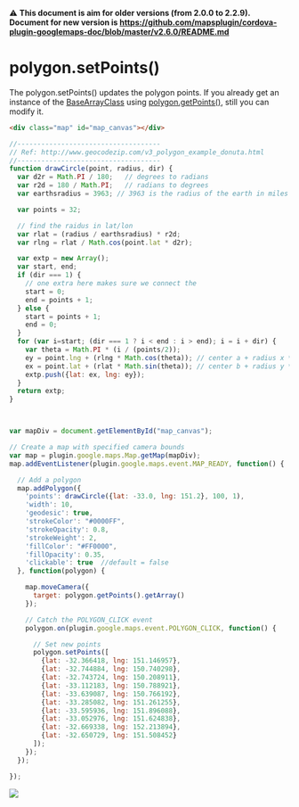 :warning: **This document is aim for older versions (from 2.0.0 to 2.2.9).
Document for new version is https://github.com/mapsplugin/cordova-plugin-googlemaps-doc/blob/master/v2.6.0/README.md**

# polygon.setPoints()


The polygon.setPoints() updates the polygon points.
If you already get an instance of the [BaseArrayClass](../../BaseArrayClass/README.md) using [polygon.getPoints()](../getPoints/README.md), still you can modify it.

```html
<div class="map" id="map_canvas"></div>
```

```js
//------------------------------------
// Ref: http://www.geocodezip.com/v3_polygon_example_donuta.html
//------------------------------------
function drawCircle(point, radius, dir) {
  var d2r = Math.PI / 180;   // degrees to radians
  var r2d = 180 / Math.PI;   // radians to degrees
  var earthsradius = 3963; // 3963 is the radius of the earth in miles

  var points = 32;

  // find the raidus in lat/lon
  var rlat = (radius / earthsradius) * r2d;
  var rlng = rlat / Math.cos(point.lat * d2r);

  var extp = new Array();
  var start, end;
  if (dir === 1) {
    // one extra here makes sure we connect the
    start = 0;
    end = points + 1;
  } else {
    start = points + 1;
    end = 0;
  }
  for (var i=start; (dir === 1 ? i < end : i > end); i = i + dir) {
    var theta = Math.PI * (i / (points/2));
    ey = point.lng + (rlng * Math.cos(theta)); // center a + radius x * cos(theta)
    ex = point.lat + (rlat * Math.sin(theta)); // center b + radius y * sin(theta)
    extp.push({lat: ex, lng: ey});
  }
  return extp;
}



var mapDiv = document.getElementById("map_canvas");

// Create a map with specified camera bounds
var map = plugin.google.maps.Map.getMap(mapDiv);
map.addEventListener(plugin.google.maps.event.MAP_READY, function() {

  // Add a polygon
  map.addPolygon({
    'points': drawCircle({lat: -33.0, lng: 151.2}, 100, 1),
    'width': 10,
    'geodesic': true,
    'strokeColor': "#0000FF",
    'strokeOpacity': 0.8,
    'strokeWeight': 2,
    'fillColor': "#FF0000",
    'fillOpacity': 0.35,
    'clickable': true  //default = false
  }, function(polygon) {

    map.moveCamera({
      target: polygon.getPoints().getArray()
    });

    // Catch the POLYGON_CLICK event
    polygon.on(plugin.google.maps.event.POLYGON_CLICK, function() {

      // Set new points
      polygon.setPoints([
        {lat: -32.366418, lng: 151.146957},
        {lat: -32.744884, lng: 150.740298},
        {lat: -32.743724, lng: 150.208911},
        {lat: -33.112183, lng: 150.788921},
        {lat: -33.639087, lng: 150.766192},
        {lat: -33.285082, lng: 151.261255},
        {lat: -33.595936, lng: 151.896088},
        {lat: -33.052976, lng: 151.624838},
        {lat: -32.669338, lng: 152.213894},
        {lat: -32.650729, lng: 151.508452}
      ]);
    });
  });

});
```

![](image.gif)
